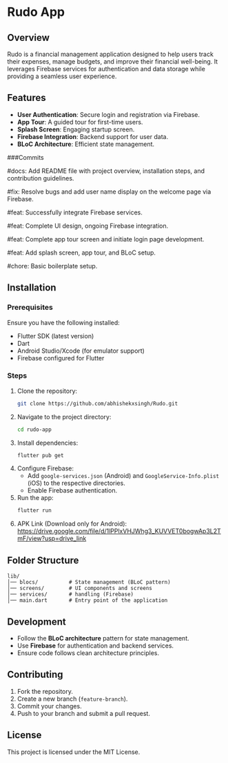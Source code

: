 # Rudo App

## Overview

Rudo is a financial management application designed to help users track their expenses, manage budgets, and improve their financial well-being. It leverages Firebase services for authentication and data storage while providing a seamless user experience.

## Features

- **User Authentication**: Secure login and registration via Firebase.
- **App Tour**: A guided tour for first-time users.
- **Splash Screen**: Engaging startup screen.
- **Firebase Integration**: Backend support for user data.
- **BLoC Architecture**: Efficient state management.

###Commits

#docs: Add README file with project overview, installation steps, and contribution guidelines.

#fix: Resolve bugs and add user name display on the welcome page via Firebase.

#feat: Successfully integrate Firebase services.

#feat: Complete UI design, ongoing Firebase integration.

#feat: Complete app tour screen and initiate login page development.

#feat: Add splash screen, app tour, and BLoC setup.

#chore: Basic boilerplate setup.

## Installation

### Prerequisites

Ensure you have the following installed:

- Flutter SDK (latest version)
- Dart
- Android Studio/Xcode (for emulator support)
- Firebase configured for Flutter

### Steps

1. Clone the repository:
   ```sh
   git clone https://github.com/abhishekxsingh/Rudo.git
   ```
2. Navigate to the project directory:
   ```sh
   cd rudo-app
   ```
3. Install dependencies:
   ```sh
   flutter pub get
   ```
4. Configure Firebase:
   - Add `google-services.json` (Android) and `GoogleService-Info.plist` (iOS) to the respective directories.
   - Enable Firebase authentication.
5. Run the app:
   ```sh
   flutter run
   ```
6. APK Link (Download only for Android): https://drive.google.com/file/d/1lPPlxVHJWhg3_KUVVET0bogwAp3L2TmF/view?usp=drive_link

## Folder Structure

```
lib/
│── blocs/          # State management (BLoC pattern)
│── screens/        # UI components and screens
│── services/       # handling (Firebase)
│── main.dart       # Entry point of the application
```

## Development

- Follow the **BLoC architecture** pattern for state management.
- Use **Firebase** for authentication and backend services.
- Ensure code follows clean architecture principles.

## Contributing

1. Fork the repository.
2. Create a new branch (`feature-branch`).
3. Commit your changes.
4. Push to your branch and submit a pull request.

## License

This project is licensed under the MIT License.

